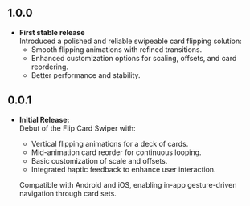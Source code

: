## 1.0.0

- **First stable release**  
  Introduced a polished and reliable swipeable card flipping solution:
  - Smooth flipping animations with refined transitions.
  - Enhanced customization options for scaling, offsets, and card reordering.
  - Better performance and stability.

## 0.0.1

- **Initial Release:**  
  Debut of the Flip Card Swiper with:

  - Vertical flipping animations for a deck of cards.
  - Mid-animation card reorder for continuous looping.
  - Basic customization of scale and offsets.
  - Integrated haptic feedback to enhance user interaction.

  Compatible with Android and iOS, enabling in-app gesture-driven navigation through card sets.
